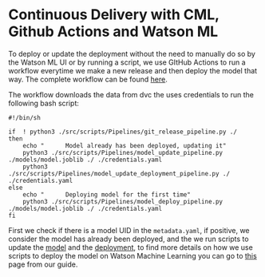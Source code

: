 # Continuous Delivery with CML, Github Actions and Watson ML

To deploy or update the deployment without the need to manually do so by the Watson ML UI or by running a script, we use GItHub Actions to run a workflow everytime we make a new release and then deploy the model that way. The complete workflow can be found [here](https://github.com/MLOPsStudyGroup/dvc-gitactions/blob/master/.github/workflows/deploy_on_release.yaml).

The workflow downloads the data from dvc the uses credentials to run the following bash script:

    #!/bin/sh

    if  ! python3 ./src/scripts/Pipelines/git_release_pipeline.py ./
    then 
        echo "      Model already has been deployed, updating it"
        python3 ./src/scripts/Pipelines/model_update_pipeline.py ./models/model.joblib ./ ./credentials.yaml
        python3 ./src/scripts/Pipelines/model_update_deployment_pipeline.py ./ ./credentials.yaml
    else    
        echo "      Deploying model for the first time" 
        python3 ./src/scripts/Pipelines/model_deploy_pipeline.py ./models/model.joblib ./ ./credentials.yaml
    fi

First we check if there is a model UID in the ```metadata.yaml```, if positive, we consider the model has already been deployed, and the we run scripts to update the [model](https://github.com/MLOPsStudyGroup/dvc-gitactions/blob/master/src/scripts/Pipelines/model_update_pipeline.py) and the [deployment](https://github.com/MLOPsStudyGroup/dvc-gitactions/blob/master/src/scripts/Pipelines/model_update_deployment_pipeline.py), to find more details on how we use scripts to deploy the model on Watson Machine Learning you can go to [this](https://mlopsstudygroup.github.io/mlops-guide/Deployment/) page from our guide.
